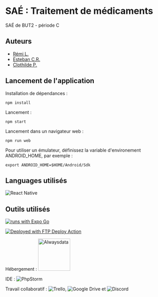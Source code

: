 # SAÉ : Traitement de médicaments

SAÉ de BUT2 - période C
## Auteurs

- [Rémi L.](https://github.com/remi-lem)
- [Esteban C.R.](https://github.com/EstebanCRz)
- [Clothilde P.](https://github.com/TorielLink)

## Lancement de l'application
Installation de dépendances :
```shell
npm install
```
Lancement :
```shell
npm start
```
Lancement dans un navigateur web :
```shell
npm run web
```
Pour utiliser un émulateur, définissez la variable d'environement ANDROID_HOME, par exemple :
```shell
export ANDROID_HOME=$HOME/Android/Sdk
```

## Languages utilisés
![React Native](https://img.shields.io/badge/react_native-%2320232a.svg?style=for-the-badge&logo=react&logoColor=%2361DAFB)

## Outils utilisés

[![runs with Expo Go](https://img.shields.io/badge/Runs%20with%20Expo%20Go-000.svg?style=flat-square&logo=EXPO&labelColor=f3f3f3&logoColor=000)](https://expo.dev/client)

[<img alt="Deployed with FTP Deploy Action" src="https://img.shields.io/badge/Deployed With-FTP DEPLOY ACTION-%3CCOLOR%3E?style=for-the-badge&color=0077b6">](https://github.com/SamKirkland/FTP-Deploy-Action)

Hébergement : <img src="https://www.alwaysdata.com/static/svg/alwaysdata-logo-white.svg" alt="Alwaysdata" width="100"/>

IDE : ![PhpStorm](https://img.shields.io/badge/phpstorm-143?style=for-the-badge&logo=phpstorm&logoColor=black&color=black&labelColor=darkorchid)

Travail collaboratif : ![Trello](https://img.shields.io/badge/Trello-%23026AA7.svg?style=for-the-badge&logo=Trello&logoColor=white),
![Google Drive](https://img.shields.io/badge/Google%20Drive-4285F4?style=for-the-badge&logo=googledrive&logoColor=white)
et ![Discord](https://img.shields.io/badge/Discord-%235865F2.svg?style=for-the-badge&logo=discord&logoColor=white)
